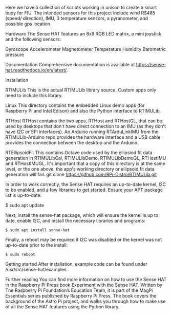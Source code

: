 Here we have a collection of scripts working in unison to create a smart buoy for FIU. The intended sensors for this project include wind RS485 (speed/ direction), IMU, 3 temperature sensors, a pyranometer, and possible gps location. 

Hardware
The Sense HAT features an 8x8 RGB LED matrix, a mini joystick and the following sensors:

Gyroscope
Accelerometer
Magnetometer
Temperature
Humidity
Barometric pressure

Documentation
Comprehensive documentation is available at https://sense-hat.readthedocs.io/en/latest/.

Installation

RTIMULib
This is the actual RTIMULib library source. Custom apps only need to include this library.

Linux
This directory contains the embedded Linux demo apps (for Raspberry Pi and Intel Edison) and also the Python interface to RTIMULib.

RTHost
RTHost contains the two apps, RTHost and RTHostGL, that can be used by desktops that don't have direct connection to an IMU (as they don't have I2C or SPI interfaces). An Arduino running RTArduLinkIMU from the RTIMULib-Arduino repo provides the hardware interface and a USB cable provides the connection between the desktop and the Arduino.

RTEllipsoidFit
This contains Octave code used by the ellipsiod fit data generation in RTIMULibCal, RTIMULibDemo, RTIMULibDemoGL, RTHostIMU and RTHostIMUGL. It's important that a copy of this directory is at the same level, or the one above, the app's working directory or ellipsoid fit data generation will fail.
git clone https://github.com/RPi-Distro/RTIMULib.git

In order to work correctly, the Sense HAT requires an up-to-date kernel, I2C to be enabled, and a few libraries to get started.
Ensure your APT package list is up-to-date:

   $ sudo apt update
   
Next, install the sense-hat package, which will ensure the kernel is up to date, enable I2C, and install the necessary libraries and programs:

    $ sudo apt install sense-hat
    
Finally, a reboot may be required if I2C was disabled or the kernel was not up-to-date prior to the install:

    $ sudo reboot
    
Getting started
After installation, example code can be found under /usr/src/sense-hat/examples.

Further reading
You can find more information on how to use the Sense HAT in the Raspberry Pi Press book Experiment with the Sense HAT. Written by The Raspberry Pi Foundation’s Education Team, it is part of the MagPi Essentials series published by Raspberry Pi Press. The book covers the background of the Astro Pi project, and walks you through how to make use of all the Sense HAT features using the Python library.



